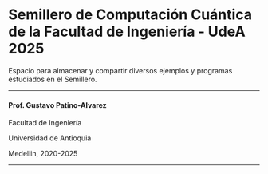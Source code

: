 # **Semillero de Computación Cuántica de la Facultad de Ingeniería - UdeA 2025**

Espacio para almacenar y compartir diversos ejemplos y programas estudiados en el Semillero.


******************************************************************
#### Prof. Gustavo Patino-Alvarez

Facultad de Ingeniería

Universidad de Antioquia

Medellin, 2020-2025
******************************************************************
